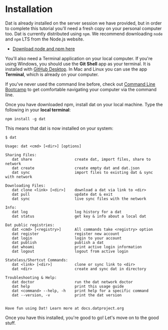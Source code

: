 # Installation

Dat is already installed on the server session we have provided, but in order to complete this tutorial you'll need a fresh copy on your personal computer too. Dat is currently distributed using `npm`. We recommend downloading `node` and `npm` LTS from the Node.js website.

- [Download node and npm here](https://nodejs.org/en/)

You'll also need a Terminal application on your local computer. If you're using Windows, you should use the **Git Shell** app as your terminal. It is installed with [GitHub Desktop](http://desktop.github.com). In Mac and Linux you can use the app **Terminal**, which is already on your computer.

If you've never used the command line before, check out [Command Line Bootcamp](http://rik.smith-unna.com/command_line_bootcamp/?id=bfv5p9l1w5g) to get comfortable navigating your computer via the command line. 

Once you have downloaded npm, install dat on your local machine. Type the following in your **local terminal**:

```
npm install -g dat
```

This means that dat is now installed on your system:

```
$ dat

Usage: dat <cmd> [<dir>] [options]

Sharing Files:
   dat share                   create dat, import files, share to network
   dat create                  create empty dat and dat.json
   dat sync                    import files to existing dat & sync with network

Downloading Files:
   dat clone <link> [<dir>]    download a dat via link to <dir>
   dat pull                    update dat & exit
   dat sync                    live sync files with the network

Info:
   dat log                     log history for a dat
   dat status                  get key & info about a local dat

Dat public registries:
   dat <cmd> [<registry>]      All commands take <registry> option
   dat register                register new account
   dat login                   login to your account
   dat publish                 publish a dat
   dat whoami                  print active login information
   dat logout                  logout from active login

Stateless/Shortcut Commands:
   dat <link> [<dir>]          clone or sync link to <dir>
   dat <dir>                   create and sync dat in directory

Troubleshooting & Help:
   dat doctor                  run the dat network doctor
   dat help                    print this usage guide
   dat <command> --help, -h    print help for a specific command
   dat --version, -v           print the dat version

  
Have fun using Dat! Learn more at docs.datproject.org
```

Once you have this installed, you're good to go! Let's move on to the good stuff.

